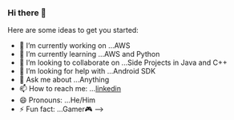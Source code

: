 ### Hi there 👋


Here are some ideas to get you started:

- 🔭 I’m currently working on ...AWS
- 🌱 I’m currently learning ...AWS and Python
- 👯 I’m looking to collaborate on ...Side Projects in Java and C++
- 🤔 I’m looking for help with ...Android SDK
- 💬 Ask me about ...Anything
- 📫 How to reach me: ...[linkedin](https://www.linkedin.com/in/k-gumbs/)
- 😄 Pronouns: ...He/Him
- ⚡ Fun fact: ...Gamer🎮
-->
